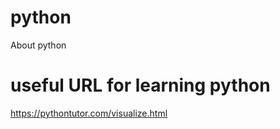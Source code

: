 # python
About python

# useful URL for learning python
https://pythontutor.com/visualize.html<br/>
